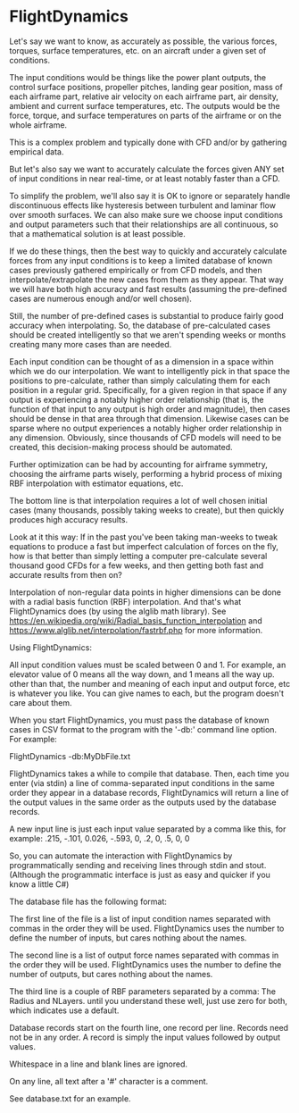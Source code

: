 
FlightDynamics
==============

Let's say we want to know, as accurately as possible, the various forces, torques, surface temperatures, etc. on an aircraft under a given set of conditions.

The input conditions would be things like the power plant outputs, the control surface positions, propeller pitches, landing gear position, mass of each airframe part, relative air velocity on each airframe part, air density, ambient and current surface temperatures, etc. The outputs would be the force, torque, and surface temperatures on parts of the airframe or on the whole airframe.

This is a complex problem and typically done with CFD and/or by gathering empirical data.

But let's also say we want to accurately calculate the forces given ANY set of input conditions in near real-time, or at least notably faster than a CFD.

To simplify the problem, we'll also say it is OK to ignore or separately handle discontinuous effects like hysteresis between turbulent and laminar flow over smooth surfaces. We can also make sure we choose input conditions and output parameters such that their relationships are all continuous, so that a mathematical solution is at least possible.

If we do these things, then the best way to quickly and accurately calculate forces from any input conditions is to keep a limited database of known cases previously gathered empirically or from CFD models, and then interpolate/extrapolate the new cases from them as they appear. That way we will have both high accuracy and fast results (assuming the pre-defined cases are numerous enough and/or well chosen).

Still, the number of pre-defined cases is substantial to produce fairly good accuracy when interpolating. So, the database of pre-calculated cases should be created intelligently so that we aren't spending weeks or months creating many more cases than are needed.

Each input condition can be thought of as a dimension in a space within which we do our interpolation. We want to intelligently pick in that space the positions to pre-calculate, rather than simply calculating them for each position in a regular grid. Specifically, for a given region in that space if any output is experiencing a notably higher order relationship (that is, the function of that input to any output is high order and magnitude), then cases should be dense in that area through that dimension. Likewise cases can be sparse where no output experiences a notably higher order relationship in any dimension. Obviously, since thousands of CFD models will need to be created, this decision-making process should be automated.

Further optimization can be had by accounting for airframe symmetry, choosing the airframe parts wisely, performing a hybrid process of mixing RBF interpolation with estimator equations, etc.

The bottom line is that interpolation requires a lot of well chosen initial cases (many thousands, possibly taking weeks to create), but then quickly produces high accuracy results.

Look at it this way: If in the past you've been taking man-weeks to tweak equations to produce a fast but imperfect calculation of forces on the fly, how is that better than simply letting a computer pre-calculate several thousand good CFDs for a few weeks, and then getting both fast and accurate results from then on?

Interpolation of non-regular data points in higher dimensions can be done with a radial basis function (RBF) interpolation. And that's what FlightDynamics does (by using the alglib math library). See https://en.wikipedia.org/wiki/Radial_basis_function_interpolation and https://www.alglib.net/interpolation/fastrbf.php for more information.

Using FlightDynamics:

All input condition values must be scaled between 0 and 1. For example, an elevator value of 0 means all the way down, and 1 means all the way up. other than that, the number and meaning of each input and output force, etc is whatever you like. You can give names to each, but the program doesn't care about them.

When you start FlightDynamics, you must pass the database of known cases in CSV format to the program with the '-db:' command line option. For example:

FlightDynamics -db:MyDbFile.txt

FlightDynamics takes a while to compile that database. Then, each time you enter (via stdin) a line of comma-separated input conditions in the same order they appear in a database records, FlightDynamics will return a line of the output values in the same order as the outputs used by the database records.

A new input line is just each input value separated by a comma like this, for example:
.215, -.101, 0.026, -.593, 0, .2, 0, .5, 0, 0

So, you can automate the interaction with FlightDynamics by programmatically sending and receiving lines through stdin and stout. (Although the programmatic interface is just as easy and quicker if you know a little C#)

The database file has the following format:

The first line of the file is a list of input condition names separated with commas in the order they will be used. FlightDynamics uses the number to define the number of inputs, but cares nothing about the names.

The second line is a list of output force names separated with commas in the order they will be used. FlightDynamics uses the number to define the number of outputs, but cares nothing about the names.

The third line is a couple of RBF parameters separated by a comma: The Radius and NLayers. until you understand these well, just use zero for both, which indicates use a default.

Database records start on the fourth line, one record per line. Records need not be in any order. A record is simply the input values followed by output values.

Whitespace in a line and blank lines are ignored.

On any line, all text after a '#' character is a comment.

See database.txt for an example.
